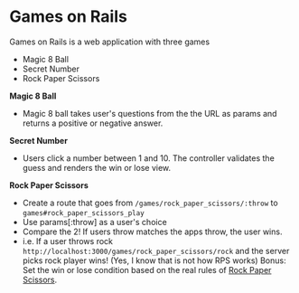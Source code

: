 # Games on Rails

Games on Rails is a web application with three games

* Magic 8 Ball
* Secret Number
* Rock Paper Scissors

__Magic 8 Ball__

* Magic 8 ball takes user's questions from the the URL as params and returns a positive or negative answer.

__Secret Number__

* Users click a number between 1 and 10. The controller validates the guess and renders the win or lose view.

__Rock Paper Scissors__

* Create a route that goes from ```/games/rock_paper_scissors/:throw``` to ```games#rock_paper_scissors_play```
* Use params[:throw] as a user's choice
* Compare the 2! If  users throw matches the apps throw, the user wins.
* i.e. If a user throws rock ```http://localhost:3000/games/rock_paper_scissors/rock``` and the server picks rock player wins! (Yes,  I know that is not how RPS works)
Bonus: Set the win or lose condition based on the real rules of [Rock Paper Scissors](http://en.wikipedia.org/wiki/Rock-paper-scissors).
